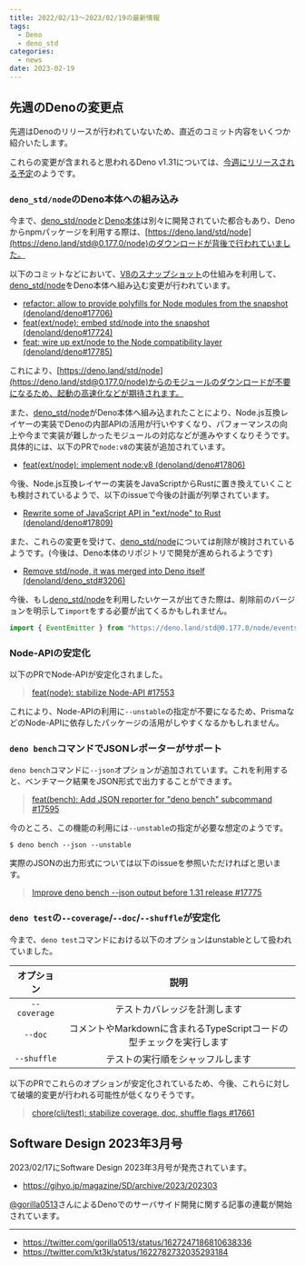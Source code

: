 ```yaml
---
title: 2022/02/13〜2023/02/19の最新情報
tags:
  - Deno
  - deno_std
categories:
  - news
date: 2023-02-19
---
```


## 先週のDenoの変更点

先週はDenoのリリースが行われていないため、直近のコミット内容をいくつか紹介いたします。

これらの変更が含まれると思われるDeno v1.31については、[今週にリリースされる予定](https://github.com/prisma/prisma/issues/2452#issuecomment-1432245052)のようです。

### `deno_std/node`のDeno本体への組み込み

今まで、[deno_std/node](https://deno.land/std@0.177.0/node)と[Deno本体](https://github.com/denoland/deno)は別々に開発されていた都合もあり、Denoからnpmパッケージを利用する際は、[https://deno.land/std/node](https://deno.land/std@0.177.0/node)のダウンロードが背後で行われていました。

以下のコミットなどにおいて、[V8のスナップショット](https://v8.dev/blog/custom-startup-snapshots)の仕組みを利用して、[deno_std/node](https://deno.land/std@0.177.0/node)をDeno本体へ組み込む変更が行われています。

* [refactor: allow to provide polyfills for Node modules from the snapshot (denoland/deno#17706)](https://github.com/denoland/deno/pull/17706)
* [feat(ext/node): embed std/node into the snapshot (denoland/deno#17724)](https://github.com/denoland/deno/pull/17724)
* [feat: wire up ext/node to the Node compatibility layer (denoland/deno#17785)](https://github.com/denoland/deno/pull/17785)

これにより、[https://deno.land/std/node](https://deno.land/std@0.177.0/node)からのモジュールのダウンロードが不要になるため、起動の高速化などが期待されます。

また、[deno_std/node](https://deno.land/std@0.177.0/node)がDeno本体へ組み込まれたことにより、Node.js互換レイヤーの実装でDenoの内部APIの活用が行いやすくなり、パフォーマンスの向上や今まで実装が難しかったモジュールの対応などが進みやすくなりそうです。具体的には、以下のPRで`node:v8`の実装が追加されています。

* [feat(ext/node): implement node:v8 (denoland/deno#17806)](https://github.com/denoland/deno/pull/17806)

今後、Node.js互換レイヤーの実装をJavaScriptからRustに置き換えていくことも検討されているようで、以下のissueで今後の計画が列挙されています。

* [Rewrite some of JavaScript API in "ext/node" to Rust (denoland/deno#17809)](https://github.com/denoland/deno/issues/17809)

また、これらの変更を受けて、[deno_std/node](https://deno.land/std@0.177.0/node)については削除が検討されているようです。(今後は、Deno本体のリポジトリで開発が進められるようです)

* [Remove std/node, it was merged into Deno itself (denoland/deno_std#3206)](https://github.com/denoland/deno_std/pull/3206)

今後、もし[deno_std/node](https://deno.land/std@0.177.0/node)を利用したいケースが出てきた際は、削除前のバージョンを明示して`import`をする必要が出てくるかもしれません。

```typescript
import { EventEmitter } from "https://deno.land/std@0.177.0/node/events.ts";
```

### Node-APIの安定化

以下のPRでNode-APIが安定化されました。

> [feat(node): stabilize Node-API #17553](https://github.com/denoland/deno/pull/17553)

これにより、Node-APIの利用に`--unstable`の指定が不要になるため、PrismaなどのNode-APIに依存したパッケージの活用がしやすくなるかもしれません。

### `deno bench`コマンドでJSONレポーターがサポート

`deno bench`コマンドに`--json`オプションが追加されています。これを利用すると、ベンチマーク結果をJSON形式で出力することができます。

> [feat(bench): Add JSON reporter for "deno bench" subcommand #17595](https://github.com/denoland/deno/pull/17595)

今のところ、この機能の利用には`--unstable`の指定が必要な想定のようです。

```shell
$ deno bench --json --unstable
```

実際のJSONの出力形式については以下のissueを参照いただければと思います。

> [Improve deno bench --json output before 1.31 release #17775](https://github.com/denoland/deno/issues/17775)

### `deno test`の`--coverage`/`--doc`/`--shuffle`が安定化

今まで、`deno test`コマンドにおける以下のオプションはunstableとして扱われていました。

|オプション|説明|
|:---:|:---:|
|`--coverage`|テストカバレッジを計測します|
|`--doc`|コメントやMarkdownに含まれるTypeScriptコードの型チェックを実行します|
|`--shuffle`|テストの実行順をシャッフルします|

以下のPRでこれらのオプションが安定化されているため、今後、これらに対して破壊的変更が行われる可能性が低くなりそうです。

> [chore(cli/test): stabilize coverage, doc, shuffle flags #17661](https://github.com/denoland/deno/pull/17661)

## Software Design 2023年3月号

2023/02/17にSoftware Design 2023年3月号が発売されています。

* https://gihyo.jp/magazine/SD/archive/2023/202303

[@gorilla0513](https://twitter.com/gorilla0513)さんによるDenoでのサーバサイド開発に関する記事の連載が開始されています。

---

* https://twitter.com/gorilla0513/status/1627247186810638336
* https://twitter.com/kt3k/status/1622782732035293184
